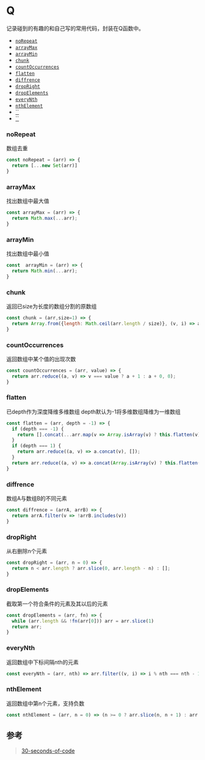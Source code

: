 # Q

记录碰到的有趣的和自己写的常用代码，封装在Q函数中。

* [`noRepeat`](#noRepeat)
* [`arrayMax`](#arraymax)
* [`arrayMin`](#arrayMin)
* [`chunk`](#chunk)
* [`countOccurrences`](countOccurrences)
* [`flatten`](flatten)
* [`diffrence`](diffrence)
* [`dropRight`](dropRight)
* [`dropElements`](dropElements)
* [`everyNth`](everyNth)
* [`nthElement`](nthElement)
* [``]()
* [``]()



### noRepeat

数组去重

```javascript
const noRepeat = (arr) => {
  return [...new Set(arr)]
}
```

### arrayMax

找出数组中最大值

```javascript
const arrayMax = (arr) => {
  return Math.max(...arr);
}
```

### arrayMin

找出数组中最小值

```javascript
const  arrayMin = (arr) => {
  return Math.min(...arr);
}
```

### chunk  

返回已size为长度的数组分割的原数组

```js
const chunk = (arr,size=1) => {
  return Array.from({length: Math.ceil(arr.length / size)}, (v, i) => arr.slice(i * size, i * size + size));
}
```

### countOccurrences

返回数组中某个值的出现次数

```js
const countOccurrences = (arr, value) => {
  return arr.reduce((a, v) => v === value ? a + 1 : a + 0, 0);
}
```

### flatten

已depth作为深度降维多维数组
depth默认为-1将多维数组降维为一维数组

```js
const flatten = (arr, depth = -1) => {
  if (depth === -1) {
    return [].concat(...arr.map(v => Array.isArray(v) ? this.flatten(v) : v))
  }
  if (depth === 1) {
    return arr.reduce((a, v) => a.concat(v), []);
  }
  return arr.reduce((a, v) => a.concat(Array.isArray(v) ? this.flatten(v, depth - 1) : v), [])
}
```

### diffrence

数组A与数组B的不同元素

```js
const diffrence = (arrA, arrB) => {
  return arrA.filter(v => !arrB.includes(v))
}
```

### dropRight

从右删除n个元素

```js
const dropRight = (arr, n = 0) => {
  return n < arr.length ? arr.slice(0, arr.length - n) : [];
}
```

### dropElements

截取第一个符合条件的元素及其以后的元素

```js
const dropElements = (arr, fn) => {
  while (arr.length && !fn(arr[0])) arr = arr.slice(1)
  return arr;
}
```

### everyNth

返回数组中下标间隔nth的元素

```js
const everyNth = (arr, nth) => arr.filter((v, i) => i % nth === nth - 1)
```

### nthElement

返回数组中第n个元素，支持负数

```js
const nthElement = (arr, n = 0) => (n >= 0 ? arr.slice(n, n + 1) : arr.slice(n))[0]
```



## 参考

> <a href="https://github.com/Chalarangelo/30-seconds-of-code">30-seconds-of-code</a>